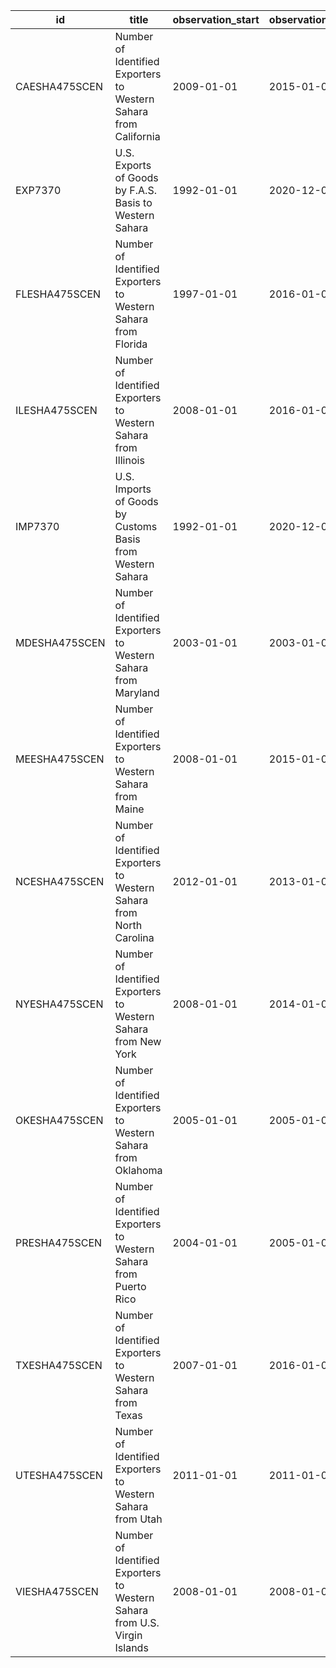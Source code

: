 | id            | title                                                                     | observation_start   | observation_end   |
|---------------|---------------------------------------------------------------------------|---------------------|-------------------|
| CAESHA475SCEN | Number of Identified Exporters to Western Sahara from California          | 2009-01-01          | 2015-01-01        |
| EXP7370       | U.S. Exports of Goods by F.A.S. Basis to Western Sahara                   | 1992-01-01          | 2020-12-01        |
| FLESHA475SCEN | Number of Identified Exporters to Western Sahara from Florida             | 1997-01-01          | 2016-01-01        |
| ILESHA475SCEN | Number of Identified Exporters to Western Sahara from Illinois            | 2008-01-01          | 2016-01-01        |
| IMP7370       | U.S. Imports of Goods by Customs Basis from Western Sahara                | 1992-01-01          | 2020-12-01        |
| MDESHA475SCEN | Number of Identified Exporters to Western Sahara from Maryland            | 2003-01-01          | 2003-01-01        |
| MEESHA475SCEN | Number of Identified Exporters to Western Sahara from Maine               | 2008-01-01          | 2015-01-01        |
| NCESHA475SCEN | Number of Identified Exporters to Western Sahara from North Carolina      | 2012-01-01          | 2013-01-01        |
| NYESHA475SCEN | Number of Identified Exporters to Western Sahara from New York            | 2008-01-01          | 2014-01-01        |
| OKESHA475SCEN | Number of Identified Exporters to Western Sahara from Oklahoma            | 2005-01-01          | 2005-01-01        |
| PRESHA475SCEN | Number of Identified Exporters to Western Sahara from Puerto Rico         | 2004-01-01          | 2005-01-01        |
| TXESHA475SCEN | Number of Identified Exporters to Western Sahara from Texas               | 2007-01-01          | 2016-01-01        |
| UTESHA475SCEN | Number of Identified Exporters to Western Sahara from Utah                | 2011-01-01          | 2011-01-01        |
| VIESHA475SCEN | Number of Identified Exporters to Western Sahara from U.S. Virgin Islands | 2008-01-01          | 2008-01-01        |